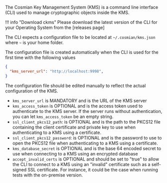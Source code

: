 
The Cosmian Key Management System (KMS) is a command line interface (CLI) used to manage cryptographic objects inside the KMS.


!!! info "Download ckms"
    Please download the latest version of the CLI for your Operating System from the [releases page]

The CLI expects a configuration file to be located at `~/.cosmian/kms.json` where `~` is your home folder.

The configuration file is created automatically when the CLI is used for the first time with the following values 
```json
{
  "kms_server_url": "http://localhost:9998",
}
```
The configuration file should be edited manually to reflect the actual configuration of the KMS.

 - `kms_server_url` is MANDATORY and is the URL of the KMS server
 - `kms_access_token` is OPTIONAL and is the access token used to authenticate to the KMS server. If the server runs without authentication, you can let `kms_access_token` be an empty string.
 - `ssl_client_pkcs12_path`: is OPTIONAL and is the path to the PKCS12 file containing the client certificate and private key to use when authenticating to a KMS using a certificate.
  - `ssl_client_pkcs12_password`: is OPTIONAL and is the password to use to open the PKCS12 file when authenticating to a KMS using a certificate.
 - `kms_database_secret` is OPTIONAL and is the base 64 encoded secret to use when connecting to a KMS using an encrypted database
 - `accept_invalid_certs` is OPTIONAL and should be set to "true" to allow the CLI to connect to a KMS using an "invalid" certificate such as a self-signed SSL certificate. For instance, it could be the case when running tests with the on-premise version.
